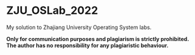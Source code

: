 # ZJU_OSLab_2022
My solution to Zhajiang University Operating System labs.

**Only for communication purposes and plagiarism is strictly prohibited. The author has no responsibility for any plagiaristic behaviour.**
